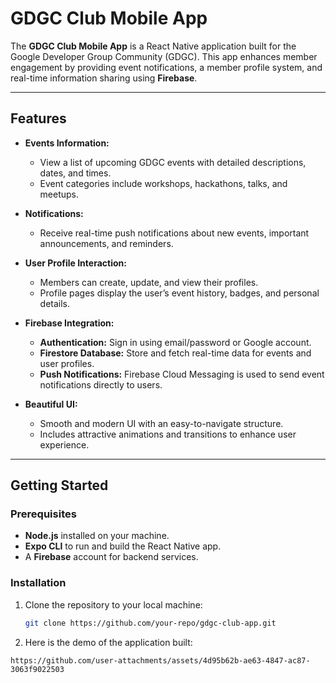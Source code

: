 # GDGC Club Mobile App

The **GDGC Club Mobile App** is a React Native application built for the Google Developer Group Community (GDGC). This app enhances member engagement by providing event notifications, a member profile system, and real-time information sharing using **Firebase**.

---

## Features

- **Events Information:**
  - View a list of upcoming GDGC events with detailed descriptions, dates, and times.
  - Event categories include workshops, hackathons, talks, and meetups.

- **Notifications:**
  - Receive real-time push notifications about new events, important announcements, and reminders.
  
- **User Profile Interaction:**
  - Members can create, update, and view their profiles.
  - Profile pages display the user’s event history, badges, and personal details.

- **Firebase Integration:**
  - **Authentication:** Sign in using email/password or Google account.
  - **Firestore Database:** Store and fetch real-time data for events and user profiles.
  - **Push Notifications:** Firebase Cloud Messaging is used to send event notifications directly to users.

- **Beautiful UI:**
  - Smooth and modern UI with an easy-to-navigate structure.
  - Includes attractive animations and transitions to enhance user experience.

---

## Getting Started

### Prerequisites

- **Node.js** installed on your machine.
- **Expo CLI** to run and build the React Native app.
- A **Firebase** account for backend services.

### Installation

1. Clone the repository to your local machine:
   ```bash
   git clone https://github.com/your-repo/gdgc-club-app.git
2. Here is the demo of the application built:
```Demo of the App
https://github.com/user-attachments/assets/4d95b62b-ae63-4847-ac87-3063f9022503

